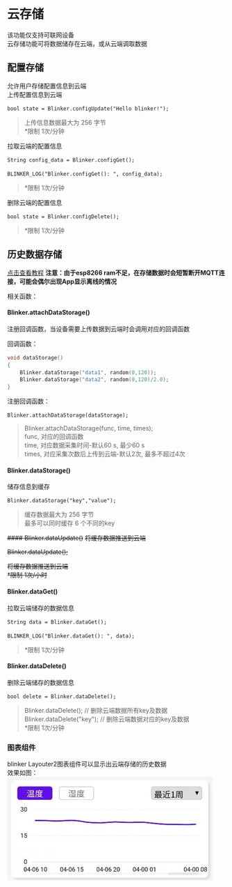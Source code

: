 # 云存储  
该功能仅支持可联网设备  
云存储功能可将数据储存在云端，或从云端调取数据  

## 配置存储   
允许用户存储配置信息到云端  
上传配置信息到云端
```
bool state = Blinker.configUpdate("Hello blinker!");
```
> 上传信息数据最大为 256 字节  
> *限制 1次/分钟  

拉取云端的配置信息
```
String config_data = Blinker.configGet();

BLINKER_LOG("Blinker.configGet(): ", config_data);
```
> *限制 1次/分钟  

  
删除云端的配置信息
```
bool state = Blinker.configDelete();
```
> *限制 1次/分钟  
  
## 历史数据存储  
[点击查看教程](https://www.arduino.cn/thread-85699-1-1.html)
**注意：由于esp8266 ram不足，在存储数据时会短暂断开MQTT连接，可能会偶尔出现App显示离线的情况**

相关函数：  
#### Blinker.attachDataStorage()
注册回调函数，当设备需要上传数据到云端时会调用对应的回调函数  

回调函数：
```cpp
void dataStorage()
{
    Blinker.dataStorage("data1", random(0,120));
    Blinker.dataStorage("data2", random(0,120)/2.0);
}
```
注册回调函数：
```
Blinker.attachDataStorage(dataStorage);
```
> Blinker.attachDataStorage(func, time, times);  
> func, 对应的回调函数  
> time, 对应数据采集时间-默认60 s, 最少60 s  
> times, 对应采集次数后上传到云端-默认2次, 最多不超过4次  

#### Blinker.dataStorage()
储存信息到缓存
```
Blinker.dataStorage("key","value");
```
> 缓存数据最大为 256 字节  
> 最多可以同时缓存 6 个不同的key  

~~#### Blinker.dataUpdate()~~
~~将缓存数据推送到云端~~
<!-- ``` -->
~~Blinker.dataUpdate();~~
<!-- ``` -->
~~将缓存数据推送到云端~~    
~~*限制 1次/小时~~  

#### Blinker.dataGet()
拉取云端储存的数据信息
```
String data = Blinker.dataGet();

BLINKER_LOG("Blinker.dataGet(): ", data);
```
> *限制 1次/分钟  

#### Blinker.dataDelete()
删除云端储存的数据信息
```
bool delete = Blinker.dataDelete();
```
> Blinker.dataDelete(); // 删除云端数据所有key及数据  
> Blinker.dataDelete("key"); // 删除云端数据对应的key及数据  
> *限制 1次/分钟  

### 图表组件  
blinker Layouter2图表组件可以显示出云端存储的历史数据  
效果如图：
![](assets/004/04-1555223133000.png)

